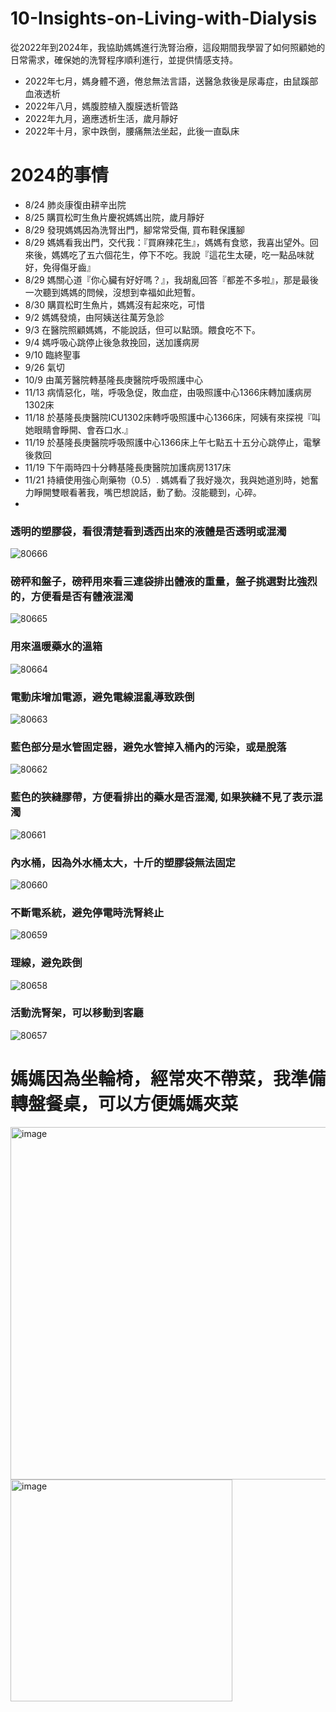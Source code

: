 

# 10-Insights-on-Living-with-Dialysis
從2022年到2024年，我協助媽媽進行洗腎治療，這段期間我學習了如何照顧她的日常需求，確保她的洗腎程序順利進行，並提供情感支持。
* 2022年七月，媽身體不適，倦怠無法言語，送醫急救後是尿毒症，由鼠蹊部血液透析
* 2022年八月，媽腹腔植入腹膜透析管路
* 2022年九月，適應透析生活，歲月靜好
* 2022年十月，家中跌倒，腰痛無法坐起，此後一直臥床
# 2024的事情
* 8/24 肺炎康復由耕辛出院
* 8/25 購買松町生魚片慶祝媽媽出院，歲月靜好
* 8/29 發現媽媽因為洗腎出門，腳常常受傷, 買布鞋保護腳
* 8/29 媽媽看我出門，交代我：『買麻辣花生』，媽媽有食慾，我喜出望外。回來後，媽媽吃了五六個花生，停下不吃。我說『這花生太硬，吃一點品味就好，免得傷牙齒』
* 8/29 媽關心道『你心臟有好好嗎？』，我胡亂回答『都差不多啦』，那是最後一次聽到媽媽的問候，沒想到幸福如此短暫。
* 8/30 購買松町生魚片，媽媽沒有起來吃，可惜
* 9/2 媽媽發燒，由阿姨送往萬芳急診
* 9/3 在醫院照顧媽媽，不能說話，但可以點頭。餵食吃不下。
* 9/4 媽呼吸心跳停止後急救挽回，送加護病房
* 9/10 臨終聖事
* 9/26 氣切
* 10/9 由萬芳醫院轉基隆長庚醫院呼吸照護中心
* 11/13 病情惡化，喘，呼吸急促，敗血症，由吸照護中心1366床轉加護病房1302床
* 11/18 於基隆長庚醫院ICU1302床轉呼吸照護中心1366床，阿姨有來探視『叫她眼睛會睜開、會吞口水.』
* 11/19 於基隆長庚醫院呼吸照護中心1366床上午七點五十五分心跳停止，電擊後救回
* 11/19 下午兩時四十分轉基隆長庚醫院加護病房1317床
* 11/21 持續使用強心劑藥物（0.5）. 媽媽看了我好幾次，我與她道別時，她奮力睜開雙眼看著我，嘴巴想說話，動了動。沒能聽到，心碎。
* 

### 透明的塑膠袋，看很清楚看到透西出來的液體是否透明或混濁
![80666](https://github.com/user-attachments/assets/3dadb00f-0214-48ba-9b77-9b212ea546f1)
### 磅秤和盤子，磅秤用來看三連袋排出體液的重量，盤子挑選對比強烈的，方便看是否有體液混濁
![80665](https://github.com/user-attachments/assets/756f1f06-021e-41f7-bece-e90ee17a157f)
### 用來溫暖藥水的溫箱
![80664](https://github.com/user-attachments/assets/424c75c1-5f41-47a2-b5ea-6350260fd233)
### 電動床增加電源，避免電線混亂導致跌倒
![80663](https://github.com/user-attachments/assets/0cfbf4f5-cc5a-478b-8ac0-7a203101d8bc)
### 藍色部分是水管固定器，避免水管掉入桶內的污染，或是脫落
![80662](https://github.com/user-attachments/assets/bf12f1a8-623c-4036-bec7-3f34ef56cd4b)
### 藍色的狹縫膠帶，方便看排出的藥水是否混濁, 如果狹縫不見了表示混濁
![80661](https://github.com/user-attachments/assets/6feea6dc-4bac-4cc3-8909-0f18fcc585fc)
### 內水桶，因為外水桶太大，十斤的塑膠袋無法固定
![80660](https://github.com/user-attachments/assets/7927a59b-29be-41c8-9113-3b058f6948a7)
### 不斷電系統，避免停電時洗腎終止
![80659](https://github.com/user-attachments/assets/d13e1953-e4cf-4552-a219-ac0ad1fc37d9)
### 理線，避免跌倒
![80658](https://github.com/user-attachments/assets/7c5b24f6-d32b-49b5-bb29-7a33aa837e8d)
### 活動洗腎架，可以移動到客廳
![80657](https://github.com/user-attachments/assets/ec9e48bc-8628-43ad-a540-64048db29a5d)

# 媽媽因為坐輪椅，經常夾不帶菜，我準備轉盤餐桌，可以方便媽媽夾菜
<img width="564" alt="image" src="https://github.com/user-attachments/assets/2a9ee3e0-975e-42f1-b48f-d11b5b6f8838">
<img width="355" alt="image" src="https://github.com/user-attachments/assets/f31360cb-0478-4542-9a75-65c19df849cf">

